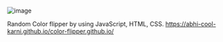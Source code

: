 ![image](https://user-images.githubusercontent.com/83471943/162235027-cac9ff70-219e-484a-befd-62e9d65b86ab.png)

Random Color flipper by using JavaScript, HTML, CSS.
https://abhi-cool-karni.github.io/color-flipper.github.io/
